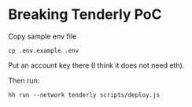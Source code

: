 # Breaking Tenderly PoC

Copy sample env file
```shell
cp .env.example .env
```

Put an account key there (I think it does not need eth).

Then run:

```shell
hh run --network tenderly scripts/deploy.js
```
